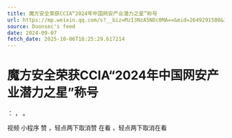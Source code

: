 ```yaml
---
title: 魔方安全荣获CCIA“2024年中国网安产业潜力之星”称号
url: https://mp.weixin.qq.com/s?__biz=MzI3NzA5NDc0MA==&mid=2649291580&idx=1&sn=d96ea11be3fa283447da56cd0e643f67
source: Doonsec's feed
date: 2024-09-07
fetch_date: 2025-10-06T18:25:29.617214
---
```


# 魔方安全荣获CCIA“2024年中国网安产业潜力之星”称号

：
，
。

视频
小程序
赞
，轻点两下取消赞
在看
，轻点两下取消在看